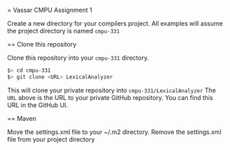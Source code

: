 = Vassar CMPU Assignment 1

Create a new directory for your compilers project. All examples will assume the project
directory is named `cmpu-331`

== Clone this repository

Clone this repository into your `cmpu-331` directory.
```bash
$> cd cmpu-331
$> git clone <URL> LexicalAnalyzer
```
This will clone your private repository into `cmpu-331/LexicalAnalyzer`
The `URL` above is the URL to your private GitHub repository. You can find this URL in the
GitHub UI.

== Maven

Move the settings.xml file to your ~/.m2 directory. Remove the settings.xml file from your project directory

